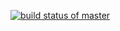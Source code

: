 [![build status of master](https://travis-ci.org/ctelma/GitHubAPI567.svg?branch=master)](https://travis-ci.org/ctelma/GitHubAPI567)
